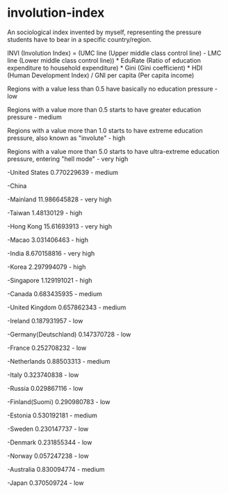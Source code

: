 # involution-index
An sociological index invented by myself, representing the pressure students have to bear in a specific country/region.

INVI (Involution Index) = (UMC line (Upper middle class control line) - LMC line (Lower middle class control line)) * EduRate (Ratio of education expenditure to household expenditure) * Gini (Gini coefficient) * HDI (Human Development Index) / GNI per capita (Per capita income)

Regions with a value less than 0.5 have basically no education pressure - low

Regions with a value more than 0.5 starts to have greater education pressure - medium

Regions with a value more than 1.0 starts to have extreme education pressure, also known as "involute" - high

Regions with a value more than 5.0 starts to have ultra-extreme education pressure, entering "hell mode" - very high





-United States 0.770229639 - medium

-China

   -Mainland 11.986645828 - very high
 
   -Taiwan 1.48130129 - high
 
   -Hong Kong 15.61693913 - very high
 
   -Macao 3.031406463 - high

-India 8.670158816 - very high

-Korea 2.297994079 - high

-Singapore 1.129191021 - high

-Canada 0.683435935 - medium

-United Kingdom 0.657862343 - medium

-Ireland 0.187931957 - low
 
-Germany(Deutschland) 0.147370728 - low

-France 0.252708232 - low

-Netherlands 0.88503313 - medium

-Italy 0.323740838 - low

-Russia 0.029867116 - low

-Finland(Suomi) 0.290980783 - low

-Estonia 0.530192181 - medium

-Sweden 0.230147737 - low

-Denmark 0.231855344 - low

-Norway 0.057247238 - low

-Australia 0.830094774 - medium

-Japan 0.370509724 - low
